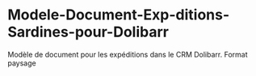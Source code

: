 # Modele-Document-Exp-ditions-Sardines-pour-Dolibarr
Modèle de document pour les expéditions dans le CRM Dolibarr. Format paysage
